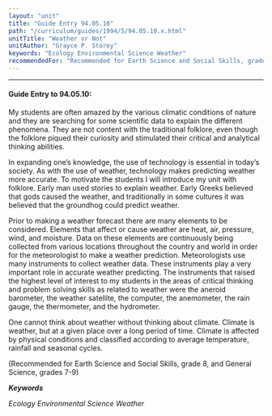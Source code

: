 ```yaml
---
layout: "unit"
title: "Guide Entry 94.05.10"
path: "/curriculum/guides/1994/5/94.05.10.x.html"
unitTitle: "Weather or Not"
unitAuthor: "Grayce P. Storey"
keywords: "Ecology Environmental Science Weather"
recommendedFor: "Recommended for Earth Science and Social Skills, grade 8, and General Science, grades 7-9"
---
```

<body>
<hr/>
 <h4>
  Guide Entry to 94.05.10:
 </h4>
 My students are often amazed by the various climatic conditions of nature and they are searching for some scientific data to explain the different phenomena. They are not content with the traditional folklore, even though the folklore piqued their curiosity and stimulated their critical and analytical thinking abilities.
 <p>
  In expanding one’s knowledge, the use of technology is essential in today’s society. As with the use of weather, technology makes predicting weather more accurate. To motivate the students I will introduce my unit with folklore. Early man used stories to explain weather. Early Greeks believed that gods caused the weather, and traditionally in some cultures it was believed that the groundhog could predict weather.
 </p>
 <p>
  Prior to making a weather forecast there are many elements to be considered. Elements that affect or cause weather are heat, air, pressure, wind, and moisture. Data on these elements are continuously being collected from various locations throughout the country and world in order for the meteorologist to make a weather prediction. Meteorologists use many instruments to collect weather data. These instruments play a very important role in accurate weather predicting. The instruments that raised the highest level of interest to my students in the areas of critical thinking and problem solving skills as related to weather were the aneroid barometer, the weather satellite, the computer, the anemometer, the rain gauge, the thermometer, and the hydrometer.
 </p>
 <p>
  One cannot think about weather without thinking about climate. Climate is weather, but at a given place over a long period of time. Climate is affected by physical conditions and classified according to average temperature, rainfall and seasonal cycles.
 </p>
 <p>
  (Recommended for Earth Science and Social Skills, grade 8, and General Science, grades 7-9)
 </p>
<p>
  <b>
   <i>
    Keywords
   </i>
  </b>
  <br/>
 </p>
 <p>
  <i>
   Ecology Environmental Science Weather
  </i>
 </p>

</body>
